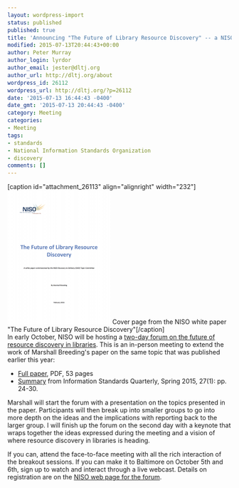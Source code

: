 ```yaml
---
layout: wordpress-import
status: published
published: true
title: 'Announcing "The Future of Library Resource Discovery" -- a NISO Two-day Forum in October in Baltimore'
modified: 2015-07-13T20:44:43+00:00
author: Peter Murray
author_login: lyrdor
author_email: jester@dltj.org
author_url: http://dltj.org/about
wordpress_id: 26112
wordpress_url: http://dltj.org/?p=26112
date: '2015-07-13 16:44:43 -0400'
date_gmt: '2015-07-13 20:44:43 -0400'
category: Meeting
categories:
- Meeting
tags:
- standards
- National Information Standards Organization
- discovery
comments: []
---
```

<p>[caption id="attachment_26113" align="alignright" width="232"]<a href="http://www.niso.org/publications/white_papers/discovery/" title="Future of Library Resource Discovery (short URL) - National Information Standards Organization"><img src="/wp-content/uploads/2015/07/future_library_resource_discovery-232x300.png" alt="Cover page from the NISO white paper "The Future of Library Resource Discovery"" width="232" height="300" class="size-medium wp-image-26113" /></a> Cover page from the NISO white paper "The Future of Library Resource Discovery"[/caption]<br />
In early October, NISO will be hosting a <a href="http://www.niso.org/news/events/2015/October_discovery/" title="NISO Forum: The Future of Discovery - National Information Standards Organization">two-day forum on the future of resource discovery in libraries</a>.  This is an in-person meeting to extend the work of Marshall Breeding's paper on the same topic that was published earlier this year:</p>
<ul>
<li><a href="http://www.niso.org/publications/white_papers/discovery/" title="Future of Library Resource Discovery (short URL) - National Information Standards Organization">Full paper</a>, PDF, 53 pages</li>
<li><a href="http://www.niso.org/publications/isq/2015/v27no1/breeding/" title="http://www.niso.org/publications/isq/2015/v27no1/breeding/">Summary</a> from Information Standards Quarterly, Spring 2015, 27(1): pp. 24-30. </li>
</ul>
<p>Marshall will start the forum with a presentation on the topics presented in the paper.  Participants will then break up into smaller groups to go into more depth on the ideas and the implications with reporting back to the larger group.  I will finish up the forum on the second day with a keynote that wraps together the ideas expressed during the meeting and a vision of where resource discovery in libraries is heading.</p>
<p>If you can, attend the face-to-face meeting with all the rich interaction of the breakout sessions.  If you can make it to Baltimore on October 5th and 6th, sign up to watch and interact through a live webcast.  Details on registration are on the <a href="http://www.niso.org/news/events/2015/October_discovery/" title="NISO Forum: The Future of Discovery - National Information Standards Organization">NISO web page for the forum</a>.</p>
